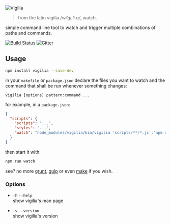 ![Vigilia](http://gibatronic.github.io/vigilia/etc/vigilia.svg)

> from the latin vigilia */wiˈɡi.li.a/*, watch.

simple command line tool to watch and trigger multiple combinations of paths and commands.

[![Build Status](https://travis-ci.org/gibatronic/vigilia.svg?branch=master)](https://travis-ci.org/gibatronic/vigilia) [![Gitter](https://badges.gitter.im/Join%20Chat.svg)](https://gitter.im/gibatronic/vigilia?utm_source=badge&utm_medium=badge&utm_campaign=pr-badge&utm_content=badge)

## Usage

```sh
npm install vigilia --save-dev
```

in your `makefile` or `package.json` declare the files you want to watch and the command that shall be run whenever something changes:

```
vigilia [options] pattern:command ...
```

for example, in a `package.json`:

```json
{
  "scripts": {
    "scripts": "...",
    "styles": "...",
    "watch": "node_modules/vigilia/bin/vigilia 'scripts/**/*.js':'npm run scripts' 'styles/**/*.scss':'npm run styles'"
  }
}
```

then start it with:

```sh
npm run watch
```

see? no more [grunt](http://gruntjs.com/), [gulp](http://gulpjs.com/) or even [make](https://www.gnu.org/software/make/) if you wish.

### Options

* `-h` `--help`
  <br>
  show vigilia's man page

* `-v` `--version`
  <br>
  show vigilia's version
